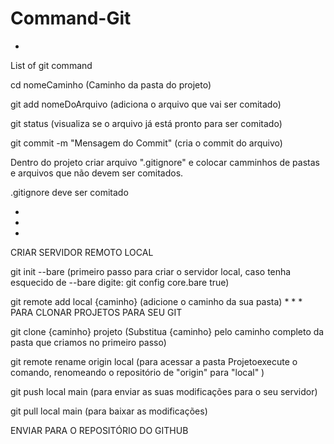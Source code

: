 # Command-Git
*

List of git command

cd nomeCaminho (Caminho da pasta do projeto)

git add nomeDoArquivo (adiciona o arquivo que vai ser comitado)

git status (visualiza se o arquivo já está pronto para ser comitado)

git commit -m "Mensagem do Commit" (cria o commit do arquivo)

Dentro do projeto criar arquivo ".gitignore" e colocar camminhos de pastas e arquivos que não devem ser comitados.

.gitignore deve ser comitado

*
*
*
CRIAR SERVIDOR REMOTO LOCAL

git init --bare (primeiro passo para criar o servidor local, caso tenha esquecido de --bare digite: git config core.bare true)

git remote add local {caminho} (adicione o caminho da sua pasta)
*
*
*
PARA CLONAR PROJETOS PARA SEU GIT

git clone {caminho} projeto (Substitua {caminho} pelo caminho completo da pasta que criamos no primeiro passo)

git remote rename origin local (para acessar a pasta Projetoexecute o comando, renomeando o repositório de "origin" para "local" )

git push local main (para enviar as suas modificações para o seu servidor)

git pull local main (para baixar as modificações)

ENVIAR PARA O REPOSITÓRIO DO GITHUB


